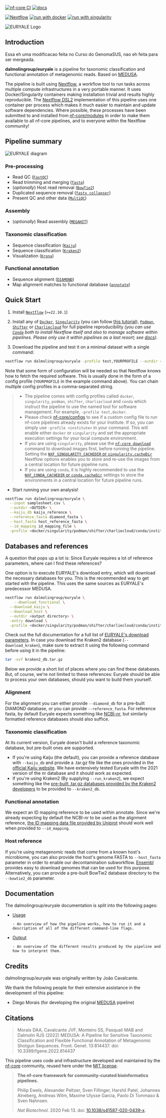 [![nf-core CI](https://github.com/dalmolingroup/euryale/actions/workflows/ci.yml/badge.svg)](https://github.com/dalmolingroup/euryale/actions/workflows/ci.yml)
[![docs](https://github.com/dalmolingroup/euryale/actions/workflows/docs.yml/badge.svg)](https://github.com/dalmolingroup/euryale/actions/workflows/docs.yml)

[![Nextflow](https://img.shields.io/badge/nextflow%20DSL2-%E2%89%A522.10.1-4bc7e2a.svg?labelColor=000000)](https://www.nextflow.io/)
[![run with docker](https://img.shields.io/badge/run%20with-docker-0db7ed?labelColor=000000&logo=docker)](https://www.docker.com/)
[![run with singularity](https://img.shields.io/badge/run%20with-singularity-1d355c.svg?labelColor=000000)](https://sylabs.io/docs/)

![EURYALE Logo](assets/euryale_logo.png)

## Introduction

Essa eh uma modificacao feita no Curso do GenomaSUS, nao eh feita para ser mergeada.

**dalmolingroup/euryale** is a pipeline for taxonomic classification and functional annotation of metagenomic reads. Based on [MEDUSA](https://github.com/dalmolingroup/medusa).

The pipeline is built using [Nextflow](https://www.nextflow.io), a workflow tool to run tasks across multiple compute infrastructures in a very portable manner. It uses Docker/Singularity containers making installation trivial and results highly reproducible. The [Nextflow DSL2](https://www.nextflow.io/docs/latest/dsl2.html) implementation of this pipeline uses one container per process which makes it much easier to maintain and update software dependencies. Where possible, these processes have been submitted to and installed from [nf-core/modules](https://github.com/nf-core/modules) in order to make them available to all nf-core pipelines, and to everyone within the Nextflow community!

## Pipeline summary

<picture>

  <source media="(prefers-color-scheme: dark)" srcset="./assets/euryale_workflow.drawio.png">
  <img alt="EURYALE diagram" src="./assets/euryale_workflow.light.png">
</picture>

### Pre-processing

- Read QC ([`FastQC`](https://www.bioinformatics.babraham.ac.uk/projects/fastqc/))
- Read trimming and merging ([`fastp`](https://github.com/OpenGene/fastp))
- (_optionally_) Host read removal ([`BowTie2`](https://bowtie-bio.sourceforge.net/bowtie2/manual.shtml))
- Duplicated sequence removal ([`fastx collapser`](http://hannonlab.cshl.edu/fastx_toolkit/))
- Present QC and other data ([`MultiQC`](http://multiqc.info/))

### Assembly

- (_optionally_) Read assembly ([`MEGAHIT`](https://github.com/voutcn/megahit))

### Taxonomic classification

- Sequence classification ([`Kaiju`](https://github.com/bioinformatics-centre/kaiju/))
- Sequence classification ([`Kraken2`](https://github.com/DerrickWood/kraken2))
- Visualization ([`Krona`](https://github.com/marbl/Krona/wiki))

### Functional annotation

- Sequence alignment ([`DIAMOND`](https://github.com/bbuchfink/diamond))
- Map alignment matches to functional database ([`annotate`](https://github.com/dalmolingroup/annotate))

## Quick Start

1. Install [`Nextflow`](https://www.nextflow.io/docs/latest/getstarted.html#installation) (`>=22.10.1`)

2. Install any of [`Docker`](https://docs.docker.com/engine/installation/), [`Singularity`](https://www.sylabs.io/guides/3.0/user-guide/) (you can follow [this tutorial](https://singularity-tutorial.github.io/01-installation/)), [`Podman`](https://podman.io/), [`Shifter`](https://nersc.gitlab.io/development/shifter/how-to-use/) or [`Charliecloud`](https://hpc.github.io/charliecloud/) for full pipeline reproducibility _(you can use [`Conda`](https://conda.io/miniconda.html) both to install Nextflow itself and also to manage software within pipelines. Please only use it within pipelines as a last resort; see [docs](https://nf-co.re/usage/configuration#basic-configuration-profiles))_.

3. Download the pipeline and test it on a minimal dataset with a single command:

```bash
nextflow run dalmolingroup/euryale -profile test,YOURPROFILE --outdir <OUTDIR>
```

Note that some form of configuration will be needed so that Nextflow knows how to fetch the required software. This is usually done in the form of a config profile (`YOURPROFILE` in the example command above). You can chain multiple config profiles in a comma-separated string.

> - The pipeline comes with config profiles called `docker`, `singularity`, `podman`, `shifter`, `charliecloud` and `conda` which instruct the pipeline to use the named tool for software management. For example, `-profile test,docker`.
> - Please check [nf-core/configs](https://github.com/nf-core/configs#documentation) to see if a custom config file to run nf-core pipelines already exists for your Institute. If so, you can simply use `-profile <institute>` in your command. This will enable either `docker` or `singularity` and set the appropriate execution settings for your local compute environment.
> - If you are using `singularity`, please use the [`nf-core download`](https://nf-co.re/tools/#downloading-pipelines-for-offline-use) command to download images first, before running the pipeline. Setting the [`NXF_SINGULARITY_CACHEDIR` or `singularity.cacheDir`](https://www.nextflow.io/docs/latest/singularity.html?#singularity-docker-hub) Nextflow options enables you to store and re-use the images from a central location for future pipeline runs.
> - If you are using `conda`, it is highly recommended to use the [`NXF_CONDA_CACHEDIR` or `conda.cacheDir`](https://www.nextflow.io/docs/latest/conda.html) settings to store the environments in a central location for future pipeline runs.

- Start running your own analysis!

```bash
nextflow run dalmolingroup/euryale \
  --input samplesheet.csv \
  --outdir <OUTDIR> \
  --kaiju_db kaiju_reference \
  --reference_fasta diamond_fasta \
  --host_fasta host_reference_fasta \
  --id_mapping id_mapping_file \
  -profile <docker/singularity/podman/shifter/charliecloud/conda/institute>
```

## Databases and references

A question that pops up a lot is: Since Euryale requires a lot of reference parameters, where can I find these references?

One option is to execute EURYALE's download entry, which will download the necessary databases for you.
This is the recommended way to get started with the pipeline.
This uses the same sources as EURYALE's predecessor MEDUSA.

```bash
nextflow run dalmolingroup/euryale \
	--download_functional \
  --download_kaiju \
  --download_host \
  --outdir <output directory> \
  -entry download \
  -profile <docker/singularity/podman/shifter/charliecloud/conda/institute>
```
Check out the full documentation for a full list of [EURYALE's download parameters](https://dalmolingroup.github.io/euryale/params/#download-entry).
In case you download the Kraken2 database (`--download_kraken`), make sure to extract it using the following command before using
it in the pipeline:

```bash
tar -xvf kraken2_db.tar.gz
```

Below we provide a short list of places where you can find these databases.
But, of course, we're not limited to these references: Euryale should be able to process your own databases, should you want to build them yourself.

### Alignment

For the alignment you can either provide `--diamond_db` for a pre-built DIAMOND database, or you can provide `--reference_fasta`.
For reference fasta, by default Euryale expects something like [NCBI-nr](https://ftp.ncbi.nlm.nih.gov/blast/db/FASTA/), but similarly formatted reference databases should also suffice.

### Taxonomic classification

At its current version, Euryale doesn't build a reference taxonomic database, but pre-built ones are supported.

- If you're using Kaiju (the default), you can provide a reference database with `--kaiju_db` and provide a .tar.gz file like the ones provided in the [official Kaiju website](https://kaiju.binf.ku.dk/server).
  We have extensively tested Euryale with the 2021 version of the nr database and it should work as expected.
- If you're using Kraken2 (By supplying `--run_kraken2`), we expect something like the [pre-built .tar.gz databases provided by the Kraken2 developers](https://benlangmead.github.io/aws-indexes/k2) to be provided to `--kraken2_db`.

### Functional annotation

We expect an ID mapping reference to be used within annotate. Since we're already expecting by default the NCBI-nr to be used as the alignment reference, [the ID mapping data file provided by Uniprot](https://ftp.uniprot.org/pub/databases/uniprot/current_release/knowledgebase/idmapping/) should work well when provided to `--id_mapping`.

### Host reference

If you're using metagenomic reads that come from a known host's microbiome, you can also provide the host's genome FASTA to `--host_fasta` parameter in order to enable our decontamination subworkflow.
[Ensembl](https://www.ensembl.org/index.html) provides easy to download genomes that can be used for this purpose.
Alternatively, you can provide a pre-built BowTie2 database directory to the `--bowtie2_db` parameter.

## Documentation

The dalmolingroup/euryale documentation is split into the following pages:

- [Usage](usage.md)

      - An overview of how the pipeline works, how to run it and a description of all of the different command-line flags.

- [Output](output.md)

      - An overview of the different results produced by the pipeline and how to interpret them.

## Credits

dalmolingroup/euryale was originally written by João Cavalcante.

We thank the following people for their extensive assistance in the development of this pipeline:

- Diego Morais (for developing the original [MEDUSA](https://github.com/dalmolingroup/medusa) pipeline)

## Citations

> Morais DAA, Cavalcante JVF, Monteiro SS, Pasquali MAB and Dalmolin RJS (2022)
> MEDUSA: A Pipeline for Sensitive Taxonomic Classification and Flexible Functional Annotation
> of Metagenomic Shotgun Sequences.
> Front. Genet. 13:814437. doi: 10.3389/fgene.2022.814437

This pipeline uses code and infrastructure developed and maintained by the [nf-core](https://nf-co.re) community, reused here under the [MIT license](https://github.com/nf-core/tools/blob/master/LICENSE).

> **The nf-core framework for community-curated bioinformatics pipelines.**
>
> Philip Ewels, Alexander Peltzer, Sven Fillinger, Harshil Patel, Johannes Alneberg, Andreas Wilm, Maxime Ulysse Garcia, Paolo Di Tommaso & Sven Nahnsen.
>
> _Nat Biotechnol._ 2020 Feb 13. doi: [10.1038/s41587-020-0439-x](https://dx.doi.org/10.1038/s41587-020-0439-x).

